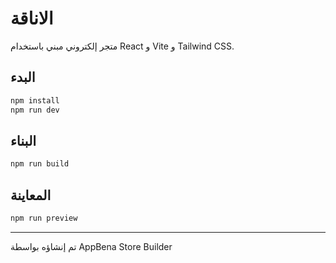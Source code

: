 # الاناقة

متجر إلكتروني مبني باستخدام React و Vite و Tailwind CSS.

## البدء

```bash
npm install
npm run dev
```

## البناء

```bash
npm run build
```

## المعاينة

```bash
npm run preview
```

---

تم إنشاؤه بواسطة AppBena Store Builder
